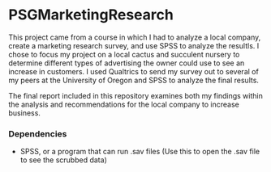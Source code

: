 # PSGMarketingResearch

This project came from a course in which I had to analyze a local company, create a marketing research survey, and use SPSS to analyze the resultls. I chose to focus my project on a local cactus and succulent nursery to determine different types of advertising the owner could use to see an increase in customers. I used Qualtrics to send my survey out to several of my peers at the University of Oregon and SPSS to analyze the final results. 

The final report included in this repository examines both my findings within the analysis and recommendations for the local company to increase business.


### Dependencies
- SPSS, or a program that can run .sav files 
    (Use this to open the .sav file to see the scrubbed data)
